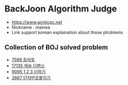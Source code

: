 # BackJoon Algorithm Judge
- https://www.acmicpc.net
- Nickname : mainea
- Link support korean explaination about those plroblems

## Collection of BOJ solved problem

-  [7569 토마토](https://dev-wd.github.io/algorithm/2019-11-23-algorithm-backjoon7569/)
-  [17135 캐슬 디펜스](https://dev-wd.github.io/algorithm/2019-11-25-algorithm-backjoon17135/)
-  [9095 1,2,3 더하기](https://dev-wd.github.io/algorithm/backjoon9095/)
-  [2667 단자번호붙이기](https://dev-wd.github.io/algorithm/boj2667/)
